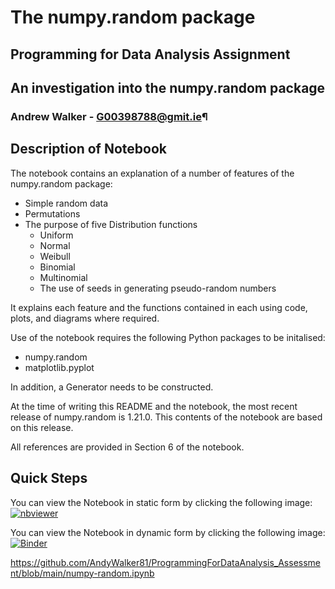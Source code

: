 # The numpy.random package

## Programming for Data Analysis Assignment

## An investigation into the numpy.random package

### Andrew Walker - G00398788@gmit.ie¶



## Description of Notebook

The notebook contains an explanation of a number of features of the numpy.random package:

- Simple random data
- Permutations
- The purpose of five Distribution functions
  - Uniform
  - Normal
  - Weibull
  - Binomial
  - Multinomial
  - The use of seeds in generating pseudo-random numbers
  
It explains each feature and the functions contained in each using code, plots, and diagrams where required. 

Use of the notebook requires the following Python packages to be initalised:

- numpy.random
- matplotlib.pyplot

In addition, a Generator needs to be constructed. 

At the time of writing this README and the notebook, the most recent release of numpy.random is 1.21.0. This contents of the notebook are based on this release.

All references are provided in Section 6 of the notebook.


## Quick Steps

You can view the Notebook in static form by clicking the following image: [![nbviewer](https://raw.githubusercontent.com/jupyter/design/master/logos/Badges/nbviewer_badge.svg)](https://nbviewer.org/github/AndyWalker81/ProgrammingForDataAnalysis_Assessment/blob/main/numpy-random.ipynb)

You can view the Notebook in dynamic form by clicking the following image: [![Binder](https://mybinder.org/badge_logo.svg)](https://mybinder.org/v2/gh/AndyWalker81/ProgrammingForDataAnalysis_Assessment/HEAD?labpath=numpy-random.ipynb)

https://github.com/AndyWalker81/ProgrammingForDataAnalysis_Assessment/blob/main/numpy-random.ipynb

